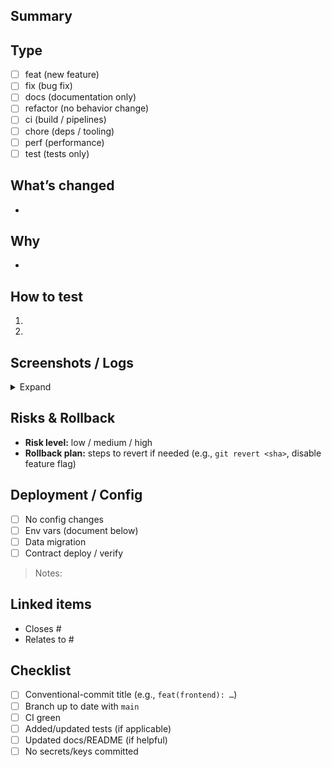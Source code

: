 ## Summary
<!-- One-liner: what this PR does -->

## Type
<!-- Pick one -->
- [ ] feat (new feature)
- [ ] fix (bug fix)
- [ ] docs (documentation only)
- [ ] refactor (no behavior change)
- [ ] ci (build / pipelines)
- [ ] chore (deps / tooling)
- [ ] perf (performance)
- [ ] test (tests only)

## What’s changed
- 

## Why
- 

## How to test
1. 
2. 

## Screenshots / Logs
<details>
<summary>Expand</summary>

</details>

## Risks & Rollback
- **Risk level:** low / medium / high
- **Rollback plan:** steps to revert if needed (e.g., `git revert <sha>`, disable feature flag)

## Deployment / Config
- [ ] No config changes
- [ ] Env vars (document below)
- [ ] Data migration
- [ ] Contract deploy / verify
> Notes:

## Linked items
- Closes #  
- Relates to #  

## Checklist
- [ ] Conventional-commit title (e.g., `feat(frontend): …`)
- [ ] Branch up to date with `main`
- [ ] CI green
- [ ] Added/updated tests (if applicable)
- [ ] Updated docs/README (if helpful)
- [ ] No secrets/keys committed
